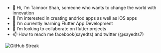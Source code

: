 - 👋 Hi, I’m Taimoor Shah,  someone who wants to change the world with innovation
- 👀 I’m interested in creating andriod apps as well as iOS apps
- 🌱 I’m currently learning Flutter App Development
- 💞️ I’m looking to collaborate on flutter projects
- 📫 How to reach me facebook(sayedts) and twitter (@sayedts7)




![GitHub Streak](https://github-readme-streak-stats.herokuapp.com?user=sayedts7&theme=cobalt&date_format=j%20M%5B%20Y%5D&background=000000&border=7536B2&stroke=9243DD&ring=89502D&fire=FF9554&currStreakNum=D280FF&sideNums=BC52FF&currStreakLabel=64EAE2&sideLabels=48A8A2&dates=A42EE5)<div class="open_grepper_editor" title="Edit & Save To Grepper"></div>
<!--
![GitHub Streak](https://github-readme-streak-stats.herokuapp.com/?user=sayedts7)<div class="open_grepper_editor" title="Edit & Save To Grepper"></div>
Sayedts7/Sayedts7 is a ✨ special ✨ repository because its `README.md` (this file) appears on your GitHub profile.
You can click the Preview link to take a look at your changes.
--->

